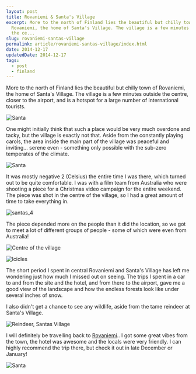 ```yaml
---
layout: post
title: Rovaniemi & Santa's Village
excerpt: More to the north of Finland lies the beautiful but chilly town of
  Rovaniemi, the home of Santa's Village. The village is a few minutes outside
  the ce...
slug: rovaniemi-santas-village
permalink: article/rovaniemi-santas-village/index.html
date: 2014-12-17
updatedDate: 2014-12-17
tags:
  - post
  - finland
---
```


More to the north of Finland lies the beautiful but chilly town of Rovaniemi, the home of Santa's Village. The village is a few minutes outside the centre, closer to the airport, and is a hotspot for a large number of international tourists.

![Santa](http://perrymitchell.net/wp-content/uploads/2014/12/santas_2.jpg)

One might initially think that such a place would be very much overdone and tacky, but the village is exactly not that. Aside from the constantly playing carols, the area inside the main part of the village was peaceful and inviting... serene even - something only possible with the sub-zero temperates of the climate.

![Santa](http://perrymitchell.net/wp-content/uploads/2014/12/santas_3-682x1024.png)

It was mostly negative 2 (Celsius) the entire time I was there, which turned out to be quite comfortable. I was with a film team from Australia who were shooting a piece for a Christmas video campaign for the entire weekend. The piece was shot in the centre of the village, so I had a great amount of time to take everything in.

![santas_4](http://perrymitchell.net/wp-content/uploads/2014/12/santas_4-1024x682.png)

The piece depended more on the people than it did the location, so we got to meet a lot of different groups of people - some of which were even from Australia!

![Centre of the village](http://perrymitchell.net/wp-content/uploads/2014/12/santas_5-1024x682.png)

![Icicles](http://perrymitchell.net/wp-content/uploads/2014/12/santas_6-1024x682.png)

The short period I spent in central Rovaniemi and Santa's Village has left me wondering just how much I missed out on seeing. The trips I spent in a car to and from the site and the hotel, and from there to the airport, gave me a good view of the landscape and how the endless forests look like under several inches of snow.

I also didn't get a chance to see any wildlife, aside from the tame reindeer at Santa's Village.

![Reindeer, Santas Village](http://perrymitchell.net/wp-content/uploads/2014/12/santas_7-1024x682.png)

I will definitely be travelling back to [Rovaniemi](http://en.wikipedia.org/wiki/Rovaniemi).. I got some great vibes from the town, the hotel was awesome and the locals were very friendly. I can highly recommend the trip there, but check it out in late December or January!

![Santa](http://perrymitchell.net/wp-content/uploads/2014/12/santas_8.png)
